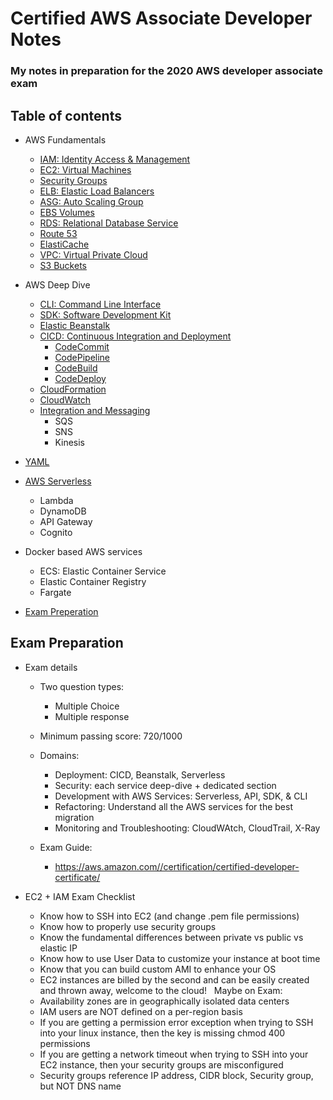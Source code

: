 # Certified AWS Associate Developer Notes

### My notes in preparation for the 2020 AWS developer associate exam 

## Table of contents

- AWS Fundamentals
    - [IAM: Identity Access & Management](aws-fundamentals/iam.md)
    - [EC2: Virtual Machines](aws-fundamentals/ec2.md)
    - [Security Groups](aws-fundamentals/security-groups.md)
    - [ELB: Elastic Load Balancers](aws-fundamentals/elb.md)
    - [ASG: Auto Scaling Group](aws-fundamentals/asg.md)
    - [EBS Volumes](aws-fundamentals/ebs.md)
    - [RDS: Relational Database Service](aws-fundamentals/rds.md)
    - [Route 53](aws-fundamentals/route53.md)
    - [ElastiCache](aws-fundamentals/elasticache.md)
    - [VPC: Virtual Private Cloud](aws-fundamentals/vpc.md)
    - [S3 Buckets](aws-fundamentals/s3.md)

- AWS Deep Dive
    - [CLI: Command Line Interface](aws-deep-dive/cli.md)
    - [SDK: Software Development Kit](aws-deep-dive/sdk.md)
    - [Elastic Beanstalk](aws-deep-dive/elastic-beanstalk.md)
    - [CICD: Continuous Integration and Deployment](aws-deep-dive/cicd/cicd.md)
        - [CodeCommit](aws-deep-dive/cicd/codecommit.md)
        - [CodePipeline](aws-deep-dive/cicd/codepipeline.md)
        - [CodeBuild](aws-deep-dive/cicd/codebuild.md)
        - [CodeDeploy](aws-deep-dive/cicd/codedeploy.md)
    - [CloudFormation](aws-deep-dive/cloudformation/cloudformation.md)
    - [CloudWatch](aws-deep-dive/monitoring-and-audit/cloudwatch.md)
    - [Integration and Messaging](aws-deep-dive/integration-and-messaging/integration-and-messaging.md)
        - SQS
        - SNS
        - Kinesis

- [YAML](aws-deep-dive/yaml.md)

- [AWS Serverless](aws-serverless/serverless.md)
  - Lambda
  - DynamoDB
  - API Gateway
  - Cognito

- Docker based AWS services
  - ECS: Elastic Container Service
  - Elastic Container Registry
  - Fargate

- [Exam Preperation](#exam-preparation)


## Exam Preparation

- Exam details
    - Two question types:
        - Multiple Choice
        - Multiple response
    - Minimum passing score: 720/1000
    - Domains:
        - Deployment: CICD, Beanstalk, Serverless
        - Security: each service deep-dive + dedicated section
        - Development with AWS Services: Serverless, API, SDK, & CLI
        - Refactoring: Understand all the AWS services for the best migration
        - Monitoring and Troubleshooting: CloudWAtch, CloudTrail, X-Ray

    - Exam Guide:
        - https://aws.amazon.com//certification/certified-developer-certificate/

- EC2 + IAM Exam Checklist
  * Know how to SSH into EC2 (and change .pem file permissions) 
  * Know how to properly use security groups 
  * Know the fundamental differences between private vs public vs elastic IP 
  * Know how to use User Data to customize your instance at boot time 
  * Know that you can build custom AMI to enhance your OS 
  * EC2 instances are billed by the second and can be easily created and thrown away, welcome to the cloud!  
  Maybe on Exam:
  * Availability zones are in geographically isolated data centers
  * IAM users are NOT defined on a per-region basis
  * If you are getting a permission error exception when trying to SSH into your linux instance, then the key is missing chmod 400 permissions
  * If you are getting a network timeout when trying to SSH into your EC2 instance, then your security groups are misconfigured
  * Security groups reference IP address, CIDR block, Security group, but NOT DNS name
